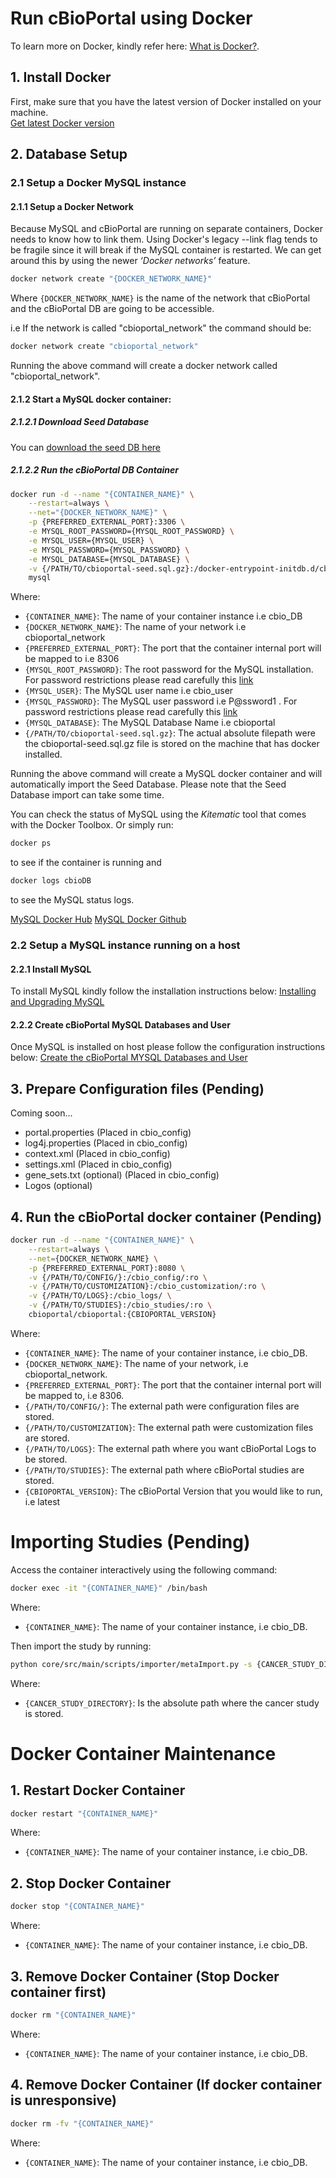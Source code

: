 # Run cBioPortal using Docker

To learn more on Docker, kindly refer here: [What is Docker?](https://www.docker.com/what-docker).

## 1. Install Docker

First, make sure that you have the latest version of Docker installed on your machine.    
[Get latest Docker version](https://www.docker.com/products/docker)

## 2. Database Setup

### 2.1 Setup a Docker MySQL instance

#### 2.1.1 Setup a Docker Network

Because MySQL and cBioPortal are running on separate containers, Docker needs to know how to link them. Using Docker's legacy --link flag tends to be fragile since it will break if the MySQL container is restarted. We can get around this by using the newer *‘Docker networks’* feature.

```bash
docker network create "{DOCKER_NETWORK_NAME}"
```
Where `{DOCKER_NETWORK_NAME}` is the name of the network that cBioPortal and the cBioPortal DB are going to be accessible.

i.e If the network is called "cbioportal_network" the command should be:

```bash
docker network create "cbioportal_network"
```

Running the above command will create a docker network called "cbioportal_network".

#### 2.1.2 Start a MySQL docker container:

##### 2.1.2.1 Download Seed Database

You can [download the seed DB here](Downloads.md#seed-database)

##### 2.1.2.2 Run the cBioPortal DB Container

```bash
docker run -d --name "{CONTAINER_NAME}" \
    --restart=always \
    --net="{DOCKER_NETWORK_NAME}" \
    -p {PREFERRED_EXTERNAL_PORT}:3306 \
    -e MYSQL_ROOT_PASSWORD={MYSQL_ROOT_PASSWORD} \
    -e MYSQL_USER={MYSQL_USER} \
    -e MYSQL_PASSWORD={MYSQL_PASSWORD} \
    -e MYSQL_DATABASE={MYSQL_DATABASE} \
    -v {/PATH/TO/cbioportal-seed.sql.gz}:/docker-entrypoint-initdb.d/cbioportal-seed.sql.gz:ro \
    mysql
```

Where:
- `{CONTAINER_NAME}`: The name of your container instance i.e cbio_DB
- `{DOCKER_NETWORK_NAME}`: The name of your network i.e cbioportal_network
- `{PREFERRED_EXTERNAL_PORT}`: The port that the container internal port will be mapped to i.e 8306
- `{MYSQL_ROOT_PASSWORD}`: The root password for the MySQL installation. For password restrictions please read carefully this [link](http://dev.mysql.com/doc/refman/5.7/en/user-names.html)
- `{MYSQL_USER}`: The MySQL user name i.e cbio_user
- `{MYSQL_PASSWORD}`: The MySQL user password i.e P@ssword1 . For password restrictions please read carefully this [link](http://dev.mysql.com/doc/refman/5.7/en/user-names.html)
- `{MYSQL_DATABASE}`: The MySQL Database Name i.e cbioportal
- `{/PATH/TO/cbioportal-seed.sql.gz}`: The actual absolute filepath were the cbioportal-seed.sql.gz file is stored on the machine that has docker installed.

Running the above command will create a MySQL docker container and will automatically import the Seed Database.
Please note that the Seed Database import can take some time.

You can check the status of MySQL using the _Kitematic_ tool that comes with the Docker Toolbox. Or simply run:

```bash
docker ps
```

to see if the container is running and

```bash
docker logs cbioDB
```

to see the MySQL status logs.

[MySQL Docker Hub](https://hub.docker.com/_/mysql/)
[MySQL Docker Github](https://github.com/docker-library/docs/tree/master/mysql)

### 2.2 Setup a MySQL instance running on a host

#### 2.2.1 Install MySQL

To install MySQL kindly follow the installation instructions below:
[Installing and Upgrading MySQL](http://dev.mysql.com/doc/refman/5.7/en/installing.html)

#### 2.2.2 Create cBioPortal MySQL Databases and User

Once MySQL is installed on host please follow the configuration instructions below:
[Create the cBioPortal MYSQL Databases and User](https://github.com/cBioPortal/cbioportal/blob/master/docs/Pre-Build-Steps.md#create-the-cbioportal-mysql-databases-and-user)

## 3. Prepare Configuration files (Pending)

Coming soon...
- portal.properties (Placed in cbio_config)
- log4j.properties (Placed in cbio_config)
- context.xml (Placed in cbio_config)
- settings.xml (Placed in cbio_config)
- gene_sets.txt (optional) (Placed in cbio_config)
- Logos (optional)

## 4. Run the cBioPortal docker container (Pending)

```bash
docker run -d --name "{CONTAINER_NAME}" \
    --restart=always \
    --net={DOCKER_NETWORK_NAME} \
    -p {PREFERRED_EXTERNAL_PORT}:8080 \
    -v {/PATH/TO/CONFIG/}:/cbio_config/:ro \
    -v {/PATH/TO/CUSTOMIZATION}:/cbio_customization/:ro \
    -v {/PATH/TO/LOGS}:/cbio_logs/ \
    -v {/PATH/TO/STUDIES}:/cbio_studies/:ro \
    cbioportal/cbioportal:{CBIOPORTAL_VERSION}
```

Where:
- `{CONTAINER_NAME}`: The name of your container instance, i.e cbio_DB.
- `{DOCKER_NETWORK_NAME}`: The name of your network, i.e cbioportal_network.
- `{PREFERRED_EXTERNAL_PORT}`: The port that the container internal port will be mapped to, i.e 8306.
- `{/PATH/TO/CONFIG/}`: The external path were configuration files are stored.
- `{/PATH/TO/CUSTOMIZATION}`: The external path were customization files are stored.
- `{/PATH/TO/LOGS}`: The external path where you want cBioPortal Logs to be stored.
- `{/PATH/TO/STUDIES}`: The external path where cBioPortal studies are stored.
- `{CBIOPORTAL_VERSION}`: The cBioPortal Version that you would like to run, i.e latest

# Importing Studies (Pending)

Access the container interactively using the following command:

```bash
docker exec -it "{CONTAINER_NAME}" /bin/bash
```

Where:
- `{CONTAINER_NAME}`: The name of your container instance, i.e cbio_DB.

Then import the study by running:

```bash
python core/src/main/scripts/importer/metaImport.py -s {CANCER_STUDY_DIRECTORY} -u "http://localhost:8080/cbioportal" -jar core/target/core-1.3.0-SNAPSHOT.jar -o
```

Where:
- `{CANCER_STUDY_DIRECTORY}`: Is the absolute path where the cancer study is stored.

# Docker Container Maintenance

## 1. Restart Docker Container

```bash
docker restart "{CONTAINER_NAME}"
```

Where:
- `{CONTAINER_NAME}`: The name of your container instance, i.e cbio_DB.

## 2. Stop Docker Container

```bash
docker stop "{CONTAINER_NAME}"
```

Where:
- `{CONTAINER_NAME}`: The name of your container instance, i.e cbio_DB.

## 3. Remove Docker Container (Stop Docker container first)

```bash
docker rm "{CONTAINER_NAME}"
```
Where:
- `{CONTAINER_NAME}`: The name of your container instance, i.e cbio_DB.

## 4. Remove Docker Container (If docker container is unresponsive)

```bash
docker rm -fv "{CONTAINER_NAME}"
```

Where:
- `{CONTAINER_NAME}`: The name of your container instance, i.e cbio_DB.
